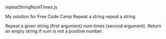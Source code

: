 repeatStringNumTimes.js

My solution for Free Code Camp Repeat a string repeat a string

Repeat a given string (first argument) num times (second argument). Return an empty string if num is not a positive number.

